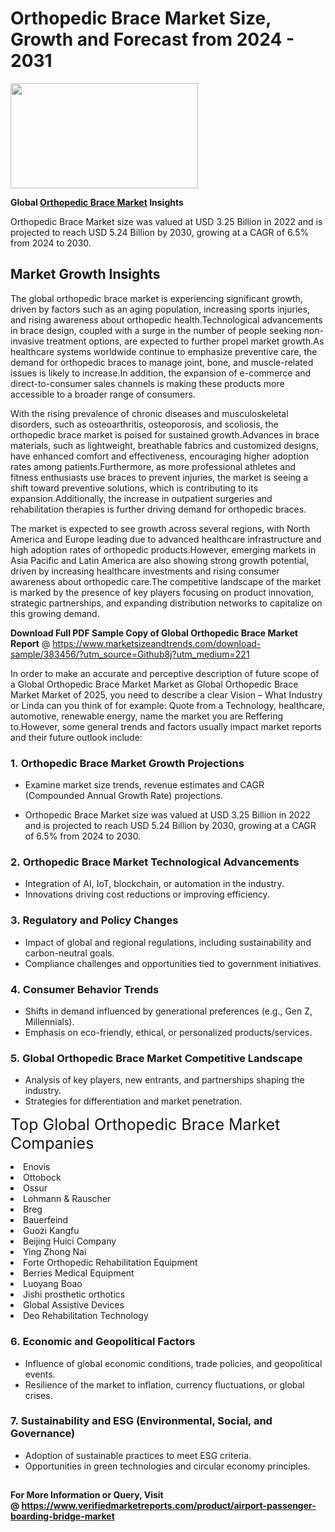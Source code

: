 <H1>Orthopedic Brace Market Size, Growth and Forecast from 2024 - 2031</H1><img class="aligncenter size-medium wp-image-584254" src="https://thirdeyenews.in/wp-content/uploads/2024/09/Global-Market-Research-300x168.jpeg" alt="" width="300" height="168" /><p><strong>Global&nbsp;<a href="https://www.marketsizeandtrends.com/download-sample/383456/?utm_source=Github8j?utm_medium=221">Orthopedic Brace Market</a> Insights</strong></p><p>Orthopedic Brace Market size was valued at USD 3.25 Billion in 2022 and is projected to reach USD 5.24 Billion by 2030, growing at a CAGR of 6.5% from 2024 to 2030.</p><p><h2>Market Growth Insights</h2> <p>The global orthopedic brace market is experiencing significant growth, driven by factors such as an aging population, increasing sports injuries, and rising awareness about orthopedic health.Technological advancements in brace design, coupled with a surge in the number of people seeking non-invasive treatment options, are expected to further propel market growth.As healthcare systems worldwide continue to emphasize preventive care, the demand for orthopedic braces to manage joint, bone, and muscle-related issues is likely to increase.In addition, the expansion of e-commerce and direct-to-consumer sales channels is making these products more accessible to a broader range of consumers.</p> <p>With the rising prevalence of chronic diseases and musculoskeletal disorders, such as osteoarthritis, osteoporosis, and scoliosis, the orthopedic brace market is poised for sustained growth.Advances in brace materials, such as lightweight, breathable fabrics and customized designs, have enhanced comfort and effectiveness, encouraging higher adoption rates among patients.Furthermore, as more professional athletes and fitness enthusiasts use braces to prevent injuries, the market is seeing a shift toward preventive solutions, which is contributing to its expansion.Additionally, the increase in outpatient surgeries and rehabilitation therapies is further driving demand for orthopedic braces.</p> <p>The market is expected to see growth across several regions, with North America and Europe leading due to advanced healthcare infrastructure and high adoption rates of orthopedic products.However, emerging markets in Asia Pacific and Latin America are also showing strong growth potential, driven by increasing healthcare investments and rising consumer awareness about orthopedic care.The competitive landscape of the market is marked by the presence of key players focusing on product innovation, strategic partnerships, and expanding distribution networks to capitalize on this growing demand.</p> <p><span class=""><strong>Download Full PDF Sample Copy of Global Orthopedic Brace Market Report</strong> @ <a href="https://www.marketsizeandtrends.com/download-sample/383456/?utm_source=Github8j?utm_medium=221" target="_blank">https://www.marketsizeandtrends.com/download-sample/383456/?utm_source=Github8j?utm_medium=221</a></span></p><p>In order to make an accurate and perceptive description of future scope of a Global&nbsp;Orthopedic Brace Market Market as Global&nbsp;Orthopedic Brace Market Market of 2025, you need to describe a clear Vision &ndash; What Industry or Linda can you think of for example: Quote from a Technology, healthcare, automotive, renewable energy, name the market you are Reffering to.However, some general trends and factors usually impact market reports and their future outlook include:</p><h3>1.&nbsp;<strong>Orthopedic Brace Market Growth Projections</strong></h3><ul><li>Examine market size trends, revenue estimates and CAGR (Compounded Annual Growth Rate) projections.</li><li><p>Orthopedic Brace Market size was valued at USD 3.25 Billion in 2022 and is projected to reach USD 5.24 Billion by 2030, growing at a CAGR of 6.5% from 2024 to 2030.</p></li></ul><h3>2.&nbsp;<strong>Orthopedic Brace Market Technological Advancements</strong></h3><ul><li>Integration of AI, IoT, blockchain, or automation in the industry.</li><li>Innovations driving cost reductions or improving efficiency.</li></ul><h3>3.&nbsp;<strong>Regulatory and Policy Changes</strong></h3><ul><li>Impact of global and regional regulations, including sustainability and carbon-neutral goals.</li><li>Compliance challenges and opportunities tied to government initiatives.</li></ul><h3>4.&nbsp;<strong>Consumer Behavior Trends</strong></h3><ul><li>Shifts in demand influenced by generational preferences (e.g., Gen Z, Millennials).</li><li>Emphasis on eco-friendly, ethical, or personalized products/services.</li></ul><h3>5.&nbsp;<strong>Global Orthopedic Brace Market Competitive Landscape</strong></h3><ul><li>Analysis of key players, new entrants, and partnerships shaping the industry.</li><li>Strategies for differentiation and market penetration.</li></ul><p data-pm-slice="1 1 []"><span style="color: inherit; font-family: inherit; font-size: 25px;">Top Global Orthopedic Brace Market Companies</span></p><div class="" data-test-id=""><p><li>Enovis</li><li> Ottobock</li><li> Ossur</li><li> Lohmann & Rauscher</li><li> Breg</li><li> Bauerfeind</li><li> Guozi Kangfu</li><li> Beijing Huici Company</li><li> Ying Zhong Nai</li><li> Forte Orthopedic Rehabilitation Equipment</li><li> Berries Medical Equipment</li><li> Luoyang Boao</li><li> Jishi prosthetic orthotics</li><li> Global Assistive Devices</li><li> Deo Rehabilitation Technology</li></p></div><h3>6.&nbsp;<strong>Economic and Geopolitical Factors</strong></h3><ul><li>Influence of global economic conditions, trade policies, and geopolitical events.</li><li>Resilience of the market to inflation, currency fluctuations, or global crises.</li></ul><h3>7.&nbsp;<strong>Sustainability and ESG (Environmental, Social, and Governance)</strong></h3><ul><li>Adoption of sustainable practices to meet ESG criteria.</li><li>Opportunities in green technologies and circular economy principles.</li></ul><h2><strong style="font-size: 14px;">For More Information or Query, Visit @&nbsp;</strong><a style="background-color: #ffffff; font-size: 14px;" href="https://www.marketsizeandtrends.com/report/orthopedic-brace-market/" target="_blank">https://www.verifiedmarketreports.com/product/airport-passenger-boarding-bridge-market</a></h2>
